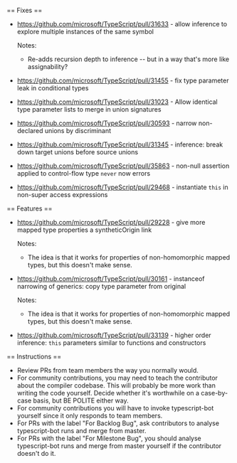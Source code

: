 == Fixes ==

* https://github.com/microsoft/TypeScript/pull/31633 - allow inference to explore multiple instances of the same symbol

  Notes:
  - Re-adds recursion depth to inference -- but in a way that's more like assignability?
* https://github.com/microsoft/TypeScript/pull/31455 - fix type parameter leak in conditional types
* https://github.com/microsoft/TypeScript/pull/31023 - Allow identical type parameter lists to merge in union signatures
* https://github.com/microsoft/TypeScript/pull/30593 - narrow non-declared unions by discriminant
* https://github.com/microsoft/TypeScript/pull/31345 - inference: break down target unions before source unions
* https://github.com/microsoft/TypeScript/pull/35863 - non-null assertion applied to control-flow type `never` now errors
* https://github.com/microsoft/TypeScript/pull/29468 - instantiate `this` in non-super access expressions

== Features ==

* https://github.com/microsoft/TypeScript/pull/29228 - give more mapped type properties a syntheticOrigin link

  Notes:
  - The idea is that it works for properties of non-homomorphic mapped types, but this doesn't make sense.

* https://github.com/microsoft/TypeScript/pull/30161 - instanceof narrowing of generics: copy type parameter from original

  Notes:
  - The idea is that it works for properties of non-homomorphic mapped types, but this doesn't make sense.

* https://github.com/microsoft/TypeScript/pull/33139 - higher order inference: `this` parameters similar to functions and constructors

== Instructions ==

* Review PRs from team members the way you normally would.
* For community contributions, you may need to teach the contributor about the compiler codebase. This will probably be more work than writing the code yourself. Decide whether it's worthwhile on a case-by-case basis, but BE POLITE either way.
* For community contributions you will have to invoke typescript-bot yourself since it only responds to team members.
* For PRs with the label "For Backlog Bug", ask contributors to analyse typescript-bot runs and merge from master.
* For PRs with the label "For Milestone Bug", you should analyse typescript-bot runs and merge from master yourself if the contributor doesn't do it.
